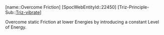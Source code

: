 ﻿---
type: TrizExample
aliases:
- Overcome Friction
license: CC BY-SA 4.0
copyright: https://github.com/SpocWeb
IsDeleted: false
IsReadOnly: false
Confidential: public
tags: 
- Triz/Principle/Example
---
[name::Overcome Friction]
[SpocWebEntityId::22450]
[Triz-Principle-Sub::[Triz-vibrate](tech/Triz/Sub/Triz-vibrate.md)]

Overcome static Friction at lower Energies by introducing a constant Level of Energy.